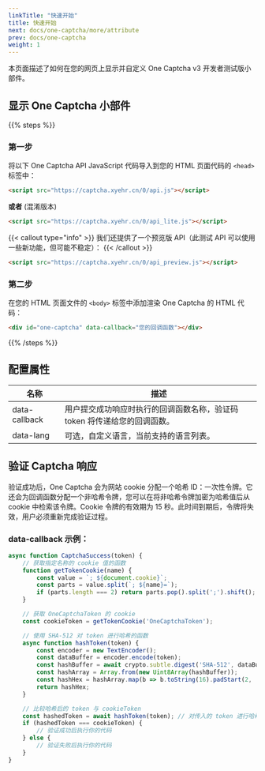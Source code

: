```yaml
---
linkTitle: "快速开始"
title: 快速开始
next: docs/one-captcha/more/attribute
prev: docs/one-captcha
weight: 1
---
```


本页面描述了如何在您的网页上显示并自定义 One Captcha v3 开发者测试版小部件。

## 显示 One Captcha 小部件

{{% steps %}}

### 第一步

将以下 One Captcha API JavaScript 代码导入到您的 HTML 页面代码的 `<head>` 标签中：

```html
<script src="https://captcha.xyehr.cn/0/api.js"></script>
```

**或者** (混淆版本)

```html
<script src="https://captcha.xyehr.cn/0/api_lite.js"></script>
```

{{< callout type="info" >}}
  我们还提供了一个预览版 API（此测试 API 可以使用一些新功能，但可能不稳定）：
{{< /callout >}}

```html
<script src="https://captcha.xyehr.cn/0/api_preview.js"></script>
```

### 第二步

在您的 HTML 页面文件的 `<body>` 标签中添加渲染 One Captcha 的 HTML 代码：

```html
<div id="one-captcha" data-callback="您的回调函数"></div>
```

{{% /steps %}}

## 配置属性

| 名称 | 描述 |
| ---- | ---- |
| data-callback | 用户提交成功响应时执行的回调函数名称，验证码 token 将传递给您的回调函数。 |
| data-lang | 可选，自定义语言，当前支持的语言列表。 |

## 验证 Captcha 响应

验证成功后，One Captcha 会为网站 cookie 分配一个哈希 ID：一次性令牌。它还会为回调函数分配一个非哈希令牌，您可以在将非哈希令牌加密为哈希值后从 cookie 中检索该令牌。Cookie 令牌的有效期为 15 秒。此时间到期后，令牌将失效，用户必须重新完成验证过程。

### data-callback 示例：

```javascript {linenos=table,linenostart=1,hl_lines=[25,27]}
async function CaptchaSuccess(token) {
    // 获取指定名称的 cookie 值的函数
    function getTokenCookie(name) {
        const value = `; ${document.cookie}`;
        const parts = value.split(`; ${name}=`);
        if (parts.length === 2) return parts.pop().split(';').shift();
    }

    // 获取 OneCaptchaToken 的 cookie
    const cookieToken = getTokenCookie('OneCaptchaToken');

    // 使用 SHA-512 对 token 进行哈希的函数
    async function hashToken(token) {
        const encoder = new TextEncoder();
        const dataBuffer = encoder.encode(token);
        const hashBuffer = await crypto.subtle.digest('SHA-512', dataBuffer);
        const hashArray = Array.from(new Uint8Array(hashBuffer));
        const hashHex = hashArray.map(b => b.toString(16).padStart(2, '0')).join('');
        return hashHex;
    }

    // 比较哈希后的 token 与 cookieToken
    const hashedToken = await hashToken(token); // 对传入的 token 进行哈希
    if (hashedToken === cookieToken) {
        // 验证成功后执行你的代码
    } else {
        // 验证失败后执行你的代码
    }
}

```
